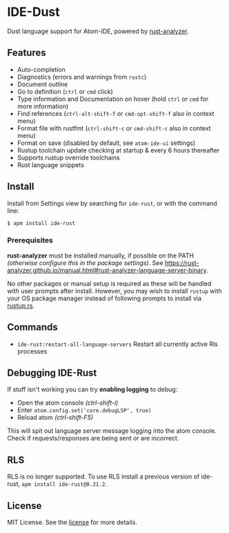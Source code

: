# IDE-Dust
Dust language support for Atom-IDE, powered by [rust-analyzer](https://github.com/rust-analyzer/rust-analyzer).

## Features
 - Auto-completion
 - Diagnostics (errors and warnings from `rustc`)
 - Document outline
 - Go to definition (`ctrl` or `cmd` click)
 - Type information and Documentation on hover (hold `ctrl` or `cmd` for more information)
 - Find references (`ctrl-alt-shift-f` or `cmd-opt-shift-f` also in context menu)
 - Format file with rustfmt (`ctrl-shift-c` or `cmd-shift-c` also in context menu)
 - Format on save (disabled by default, see `atom-ide-ui` settings)
 - Rustup toolchain update checking at startup & every 6 hours thereafter
 - Supports rustup override toolchains
 - Rust language snippets

## Install
Install from Settings view by searching for `ide-rust`, or with the command line:
```
$ apm install ide-rust
```

### Prerequisites
**rust-analyzer** must be installed manually, if possible on the PATH _(otherwise configure this in the package settings)_.
See https://rust-analyzer.github.io/manual.html#rust-analyzer-language-server-binary.

No other packages or manual setup is required as these will be handled with user prompts after install.
However, you may wish to install `rustup` with your OS package manager instead of following prompts to install via [rustup.rs](https://rustup.rs).

## Commands
- `ide-rust:restart-all-language-servers` Restart all currently active Rls processes

## Debugging IDE-Rust
If stuff isn't working you can try **enabling logging** to debug:
  * Open the atom console _(ctrl-shift-i)_
  * Enter `atom.config.set('core.debugLSP', true)`
  * Reload atom _(ctrl-shift-F5)_

This will spit out language server message logging into the atom console. Check if requests/responses are being sent or are incorrect.

## RLS
RLS is no longer supported. To use RLS install a previous version of ide-rust, `apm install ide-rust@0.21.2`.

## License
MIT License. See the [license](LICENSE) for more details.
